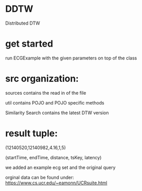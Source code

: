 # DDTW
Distributed DTW

# get started
run ECGExample with the given parameters on top of the class

# src organization:
sources contains the read in of the file

util contains POJO and POJO specific methods

Similarity Search contains the latest DTW version

# result tuple:

(12140520,12140982,4.16,1,5)

(startTime, endTime, distance, tsKey, latency)

we added an example ecg set and the original query

orginal data can be found under: https://www.cs.ucr.edu/~eamonn/UCRsuite.html